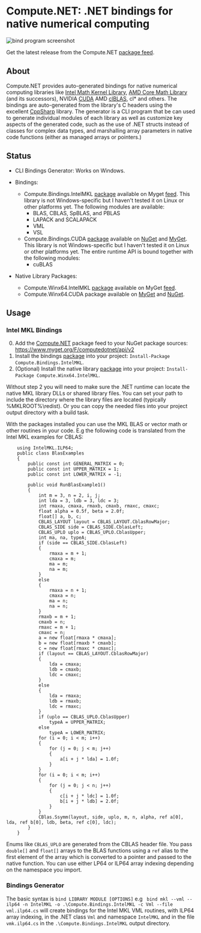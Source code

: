 # Compute.NET: .NET bindings for native numerical computing
![bind program screenshot](https://cmewmw.dm2301.livefilestore.com/y4mojOOFQ38XiWWFEhjDv855htWsnP-nFXeDW2Rtnm3z4csuLumwHDe7_YvHWvCOQEvTI00N6vV4ZDk6CcTHxQz6XbK0GEwJnHpA0lDoOFWl-26Goi6UihJMK32cGGhSNsGv2m_loxDF1cUncS2Qj1Uv9Ly5A6TeN9S2thjBtOkSMKxfI5K6XlUKITGtwd1xhuH4ADNHmelYoNW9AypM5j9hA?width=845&height=394&cropmode=none)

Get the latest release from the Compute.NET [package feed](https://www.myget.org/feed/Packages/computedotnet).

## About
Compute.NET provides auto-generated bindings for native numerical computing libraries like [Intel Math Kernel Library](https://software.intel.com/en-us/mkl), [AMD Core Math Library](https://developer.amd.com/tools-and-sdks/archive/acml-downloads-resources/) (and its successors), NVIDIA [CUDA](https://developer.nvidia.com/about-cuda) AMD [clBLAS](https://gpuopen.com/compute-product/clblas/), cl* and others. The bindings are auto-generated from the library's C headers using the excellent [CppSharp](https:/github.com/Mono/CppSharp) library. The generator is a CLI program that be can used to generate individual modules of each library as well as customize key aspects of the generated code, such as the use of .NET structs instead of classes for complex data types, and marshalling array parameters in native code functions (either as managed arrays or pointers.) 

## Status
* CLI Bindings Generator: Works on Windows.

* Bindings: 
	* Compute.Bindings.IntelMKL [package](https://www.myget.org/feed/computedotnet/package/nuget/Compute.Bindings.IntelMKL) available on Myget [feed](https://www.myget.org/F/computedotnet/api/v2). This library is not Windows-specific but I haven't tested it on Linux or other platforms yet. The following modules are available:
		* BLAS, CBLAS, SpBLAS, and PBLAS
		* LAPACK and SCALAPACK
		* VML
		* VSL
	* Compute.Bindings.CUDA [package](https://www.myget.org/feed/computedotnet/package/nuget/Compute.Bindings.CUDA) available on [NuGet](https://www.nuget.org/packages/Compute.Bindings.CUDA/) and [MyGet](https://www.myget.org/feed/computedotnet/package/nuget/Compute.Bindings.CUDA). This library is not Windows-specific but I haven't tested it on Linux or other platforms yet. The entire runtime API is bound together with the following modules:
		* cuBLAS
	
* Native Library Packages: 
	* Compute.Winx64.IntelMKL [package](https://www.myget.org/feed/computedotnet/package/nuget/Compute.Winx64.CUDA) available on MyGet [feed](https://www.myget.org/F/computedotnet/api/v2).
	* Compute.Winx64.CUDA package available on [MyGet](https://www.myget.org/feed/computedotnet/package/nuget/Compute.Winx64.CUDA) and [NuGet](https://www.nuget.org/packages/Compute.Winx64.CUDA/).
 
## Usage

### Intel MKL Bindings
0. Add the [Compute.NET](https://www.myget.org/feed/Packages/computedotnet) package feed to your NuGet package sources: https://www.myget.org/F/computedotnet/api/v2
1. Install the bindings [package](https://www.myget.org/feed/computedotnet/package/nuget/Compute.Bindings.IntelMKL) into your project: `Install-Package Compute.Bindings.IntelMKL`.
2. (Optional) Install the native library [package](https://www.myget.org/feed/computedotnet/package/nuget/Compute.Winx64.IntelMKL) into your project: `Install-Package Compute.Winx64.IntelMKL`.

Without step 2 you will need to make sure the .NET runtime can locate the native MKL library DLLs or shared library files. You can set your path to include the directory where the library files are located (typically %MKLROOT%\redist). Or you can copy the needed files into your project output directory with a build task.

With the packages installed you can use the MKL BLAS or vector math or other routines in your code. E.g the following code is translated from the Intel MKL examples for CBLAS:
```
	using IntelMKL.ILP64;
	public class BlasExamples
    {
        public const int GENERAL_MATRIX = 0;
        public const int UPPER_MATRIX = 1;
        public const int LOWER_MATRIX = -1;

        public void RunBlasExample1()
        {
            int m = 3, n = 2, i, j;
            int lda = 3, ldb = 3, ldc = 3;
            int rmaxa, cmaxa, rmaxb, cmaxb, rmaxc, cmaxc;
            float alpha = 0.5f, beta = 2.0f;
            float[] a, b, c;
            CBLAS_LAYOUT layout = CBLAS_LAYOUT.CblasRowMajor;
            CBLAS_SIDE side = CBLAS_SIDE.CblasLeft;
            CBLAS_UPLO uplo = CBLAS_UPLO.CblasUpper;
            int ma, na, typeA;
            if (side == CBLAS_SIDE.CblasLeft)
            {
                rmaxa = m + 1;
                cmaxa = m;
                ma = m;
                na = m;
            }
            else
            {
                rmaxa = n + 1;
                cmaxa = n;
                ma = n;
                na = n;
            }
            rmaxb = m + 1;
            cmaxb = n;
            rmaxc = m + 1;
            cmaxc = n;
            a = new float[rmaxa * cmaxa];
            b = new float[rmaxb * cmaxb];
            c = new float[rmaxc * cmaxc];
            if (layout == CBLAS_LAYOUT.CblasRowMajor)
            {
                lda = cmaxa;
                ldb = cmaxb;
                ldc = cmaxc;
            }
            else
            {
                lda = rmaxa;
                ldb = rmaxb;
                ldc = rmaxc;
            }
            if (uplo == CBLAS_UPLO.CblasUpper)
                typeA = UPPER_MATRIX;
            else
                typeA = LOWER_MATRIX;
            for (i = 0; i < m; i++)
            {
                for (j = 0; j < m; j++)
                {
                    a[i + j * lda] = 1.0f;
                }
            }
            for (i = 0; i < m; i++)
            {
                for (j = 0; j < n; j++)
                {
                    c[i + j * ldc] = 1.0f;
                    b[i + j * ldb] = 2.0f;
                }
            } 
            CBlas.Ssymm(layout, side, uplo, m, n, alpha, ref a[0], lda, ref b[0], ldb, beta, ref c[0], ldc);
        }
    }
```

Enums like `CBLAS_UPLO` are generated from the CBLAS header file. You pass `double[]` and `float[]` arrays to the BLAS functions using a `ref` alias to the first element of the array which is converted to a pointer and passed to the native function. You can use either LP64 or ILP64 array indexing depending on the namespace you import. 

### Bindings Generator
The basic syntax is `bind LIBRARY MODULE [OPTIONS]` e.g ` bind mkl --vml --ilp64 -n IntelMKL -o .\Compute.Bindings.IntelMKL -c Vml --file vml.ilp64.cs` will create bindings for the Intel MKL VML routines, with ILP64 array indexing, in the .NET class `Vml` and namespace `IntelMKL` and in the file `vmk.ilp64.cs` in the `.\Compute.Bindings.IntelMKL` output directory.   
